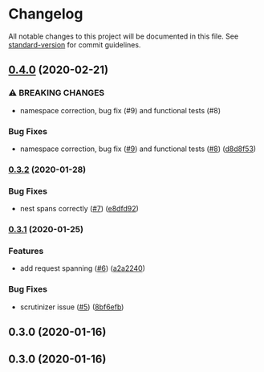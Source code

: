 # Changelog

All notable changes to this project will be documented in this file. See [standard-version](https://github.com/conventional-changelog/standard-version) for commit guidelines.

## [0.4.0](https://github.com/auxmoney/OpentracingBundle-Guzzle/compare/v0.3.2...v0.4.0) (2020-02-21)


### ⚠ BREAKING CHANGES

* namespace correction, bug fix (#9) and functional tests (#8)

### Bug Fixes

* namespace correction, bug fix ([#9](https://github.com/auxmoney/OpentracingBundle-Guzzle/issues/9)) and functional tests ([#8](https://github.com/auxmoney/OpentracingBundle-Guzzle/issues/8)) ([d8d8f53](https://github.com/auxmoney/OpentracingBundle-Guzzle/commit/d8d8f533438e3863cf8eafbc321e6d443e96db3b))

### [0.3.2](https://github.com/auxmoney/OpentracingBundle-Guzzle/compare/v0.3.1...v0.3.2) (2020-01-28)


### Bug Fixes

* nest spans correctly ([#7](https://github.com/auxmoney/OpentracingBundle-Guzzle/issues/7)) ([e8dfd92](https://github.com/auxmoney/OpentracingBundle-Guzzle/commit/e8dfd92bfcdfde3021216beffe5492bfcdd09282))

### [0.3.1](https://github.com/auxmoney/OpentracingBundle-Guzzle/compare/v0.3.0...v0.3.1) (2020-01-25)


### Features

* add request spanning ([#6](https://github.com/auxmoney/OpentracingBundle-Guzzle/issues/6)) ([a2a2240](https://github.com/auxmoney/OpentracingBundle-Guzzle/commit/a2a2240a69fee9aa243684381d79c4ef179474bb))


### Bug Fixes

* scrutinizer issue ([#5](https://github.com/auxmoney/OpentracingBundle-Guzzle/issues/5)) ([8bf6efb](https://github.com/auxmoney/OpentracingBundle-Guzzle/commit/8bf6efb9ff4cbe1cb2c03745ff5f999a7c12a522))

## 0.3.0 (2020-01-16)

## 0.3.0 (2020-01-16)
